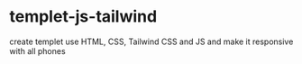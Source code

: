 # templet-js-tailwind
create templet use HTML, CSS, Tailwind CSS and JS and make it responsive with all phones  
